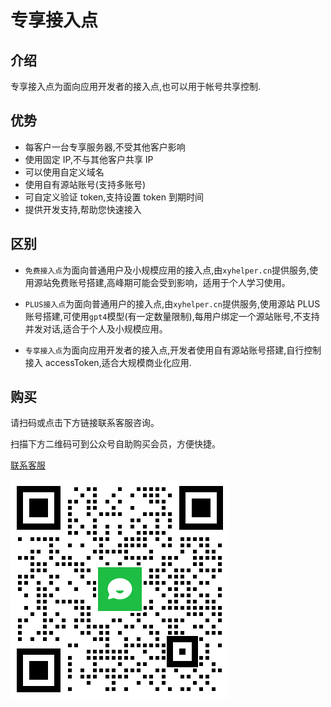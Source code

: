 # 专享接入点

## 介绍

专享接入点为面向应用开发者的接入点,也可以用于帐号共享控制.

## 优势

- 每客户一台专享服务器,不受其他客户影响
- 使用固定 IP,不与其他客户共享 IP
- 可以使用自定义域名
- 使用自有源站账号(支持多账号)
- 可自定义验证 token,支持设置 token 到期时间
- 提供开发支持,帮助您快速接入

## 区别

- `免费接入点`为面向普通用户及小规模应用的接入点,由`xyhelper.cn`提供服务,使用源站免费账号搭建,高峰期可能会受到影响，适用于个人学习使用。

- `PLUS接入点`为面向普通用户的接入点,由`xyhelper.cn`提供服务,使用源站 PLUS 账号搭建,可使用`gpt4`模型(有一定数量限制),每用户绑定一个源站账号,不支持并发对话,适合于个人及小规模应用。

- `专享接入点`为面向应用开发者的接入点,开发者使用自有源站账号搭建,自行控制接入 accessToken,适合大规模商业化应用.

## 购买

请扫码或点击下方链接联系客服咨询。

扫描下方二维码可到公众号自助购买会员，方便快捷。

[联系客服](https://work.weixin.qq.com/kfid/kfc97c97206f588c396)

![微信](../plus/qrcode.png)

